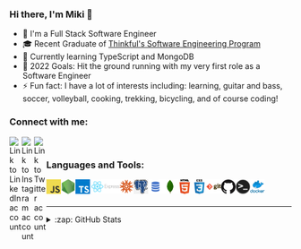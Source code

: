 ### Hi there, I'm Miki 👋 

- 🙋 I'm a Full Stack Software Engineer
- 🎓 Recent Graduate of [Thinkful's Software Engineering Program][thinkful]
- 🌱 Currently learning TypeScript and MongoDB
- 🥅 2022 Goals: Hit the ground running with my very first role as a Software Engineer
- ⚡ Fun fact: I have a lot of interests including: learning, guitar and bass, soccer, volleyball, cooking, trekking, bicycling, and of course coding!

### Connect with me:

[<img align="left" alt="Link to LinkedIn account" width="22px" src="https://cdn.jsdelivr.net/npm/simple-icons@v3/icons/linkedin.svg" />][linkedin]
[<img align="left" alt="Link to Instagram account" width="22px" src="https://cdn.jsdelivr.net/npm/simple-icons@v3/icons/instagram.svg" />][instagram]
[<img align="left" alt="Link to Twitter account" width="22px" src="https://cdn.jsdelivr.net/npm/simple-icons@v3/icons/twitter.svg" />][twitter]

<br />

### Languages and Tools:

<img align="left" alt="JavaScript" width="26px" src="https://raw.githubusercontent.com/github/explore/80688e429a7d4ef2fca1e82350fe8e3517d3494d/topics/javascript/javascript.png" />

<img align="left" alt="Node.js" width="26px" src="https://raw.githubusercontent.com/github/explore/80688e429a7d4ef2fca1e82350fe8e3517d3494d/topics/nodejs/nodejs.png" />

<img align="left" alt="TypeScript" width="26px" src="https://raw.githubusercontent.com/github/explore/80688e429a7d4ef2fca1e82350fe8e3517d3494d/topics/typescript/typescript.png" />

<img align="left" alt="React" width="26px" src="https://raw.githubusercontent.com/github/explore/80688e429a7d4ef2fca1e82350fe8e3517d3494d/topics/react/react.png" />

<img align="left" alt="Express" width="26px" src="https://raw.githubusercontent.com/github/explore/80688e429a7d4ef2fca1e82350fe8e3517d3494d/topics/express/express.png" />

<img align="left" alt="Knex.js" width="26px" src="images/knex.png" />

<img align="left" alt="PostgreSQL" width="26px" src="images/postgreSQL.png" />

<img align="left" alt="SQL" width="26px" src="https://raw.githubusercontent.com/github/explore/80688e429a7d4ef2fca1e82350fe8e3517d3494d/topics/sql/sql.png" />

<img align="left" alt="MongoDB" width="26px" src="images/mongoDB.png" />

<img align="left" alt="HTML5" width="26px" src="https://raw.githubusercontent.com/github/explore/80688e429a7d4ef2fca1e82350fe8e3517d3494d/topics/html/html.png" />

<img align="left" alt="CSS3" width="26px" src="https://raw.githubusercontent.com/github/explore/80688e429a7d4ef2fca1e82350fe8e3517d3494d/topics/css/css.png" />

<img align="left" alt="Git" width="26px" src="https://raw.githubusercontent.com/github/explore/80688e429a7d4ef2fca1e82350fe8e3517d3494d/topics/git/git.png" />

<img align="left" alt="GitHub" width="26px" src="https://raw.githubusercontent.com/github/explore/78df643247d429f6cc873026c0622819ad797942/topics/github/github.png" />

<img align="left" alt="Terminal" width="26px" src="https://raw.githubusercontent.com/github/explore/80688e429a7d4ef2fca1e82350fe8e3517d3494d/topics/terminal/terminal.png" />

<img align="left" alt="Docker" width="26px" src="https://raw.githubusercontent.com/github/explore/80688e429a7d4ef2fca1e82350fe8e3517d3494d/topics/docker/docker.png" />


<br />

<br />

---

<details>
  <summary>:zap: GitHub Stats</summary>

  <br />

  [![Anurag's GitHub stats](https://github-readme-stats.vercel.app/api?username=miki-saarna&hide=stars,contribs)](https://github.com/anuraghazra/github-readme-stats)

</details>

[thinkful]: https://www.thinkful.com/bootcamp/web-development
[twitter]: https://twitter.com/MikitoSaarna
[instagram]: https://www.instagram.com/mikito_saarna
[linkedin]: https://www.linkedin.com/in/mikito-saarna
